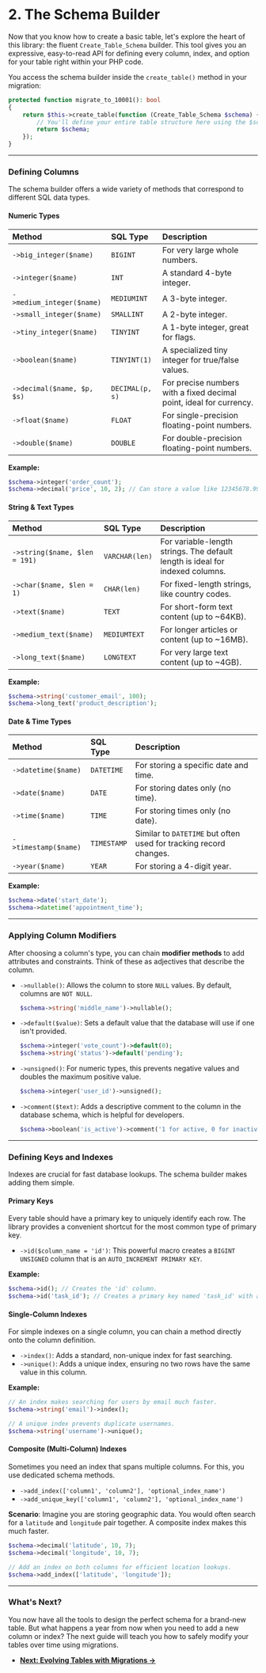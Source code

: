 # 2. The Schema Builder

Now that you know how to create a basic table, let's explore the heart of this library: the fluent `Create_Table_Schema` builder. This tool gives you an expressive, easy-to-read API for defining every column, index, and option for your table right within your PHP code.

You access the schema builder inside the `create_table()` method in your migration:

```php
protected function migrate_to_10001(): bool
{
    return $this->create_table(function (Create_Table_Schema $schema) {
        // You'll define your entire table structure here using the $schema object.
        return $schema;
    });
}
```

---

### Defining Columns

The schema builder offers a wide variety of methods that correspond to different SQL data types.

#### Numeric Types

| Method | SQL Type | Description |
| :--- | :--- | :--- |
| `->big_integer($name)` | `BIGINT` | For very large whole numbers. |
| `->integer($name)` | `INT` | A standard 4-byte integer. |
| `->medium_integer($name)` | `MEDIUMINT` | A 3-byte integer. |
| `->small_integer($name)` | `SMALLINT` | A 2-byte integer. |
| `->tiny_integer($name)` | `TINYINT` | A 1-byte integer, great for flags. |
| `->boolean($name)` | `TINYINT(1)` | A specialized tiny integer for true/false values. |
| `->decimal($name, $p, $s)`| `DECIMAL(p, s)` | For precise numbers with a fixed decimal point, ideal for currency. |
| `->float($name)` | `FLOAT` | For single-precision floating-point numbers. |
| `->double($name)` | `DOUBLE` | For double-precision floating-point numbers. |

**Example:**
```php
$schema->integer('order_count');
$schema->decimal('price', 10, 2); // Can store a value like 12345678.99
```

#### String & Text Types

| Method | SQL Type | Description |
| :--- | :--- | :--- |
| `->string($name, $len = 191)` | `VARCHAR(len)` | For variable-length strings. The default length is ideal for indexed columns. |
| `->char($name, $len = 1)` | `CHAR(len)` | For fixed-length strings, like country codes. |
| `->text($name)` | `TEXT` | For short-form text content (up to ~64KB). |
| `->medium_text($name)` | `MEDIUMTEXT` | For longer articles or content (up to ~16MB). |
| `->long_text($name)` | `LONGTEXT` | For very large text content (up to ~4GB). |

**Example:**
```php
$schema->string('customer_email', 100);
$schema->long_text('product_description');
```

#### Date & Time Types

| Method | SQL Type | Description |
| :--- | :--- | :--- |
| `->datetime($name)` | `DATETIME` | For storing a specific date and time. |
| `->date($name)` | `DATE` | For storing dates only (no time). |
| `->time($name)` | `TIME` | For storing times only (no date). |
| `->timestamp($name)` | `TIMESTAMP` | Similar to `DATETIME` but often used for tracking record changes. |
| `->year($name)` | `YEAR` | For storing a 4-digit year. |

**Example:**
```php
$schema->date('start_date');
$schema->datetime('appointment_time');
```

---

### Applying Column Modifiers

After choosing a column's type, you can chain **modifier methods** to add attributes and constraints. Think of these as adjectives that describe the column.

-   `->nullable()`: Allows the column to store `NULL` values. By default, columns are `NOT NULL`.
    ```php
    $schema->string('middle_name')->nullable();
    ```

-   `->default($value)`: Sets a default value that the database will use if one isn't provided.
    ```php
    $schema->integer('vote_count')->default(0);
    $schema->string('status')->default('pending');
    ```

-   `->unsigned()`: For numeric types, this prevents negative values and doubles the maximum positive value.
    ```php
    $schema->integer('user_id')->unsigned();
    ```

-   `->comment($text)`: Adds a descriptive comment to the column in the database schema, which is helpful for developers.
    ```php
    $schema->boolean('is_active')->comment('1 for active, 0 for inactive.');
    ```

---

### Defining Keys and Indexes

Indexes are crucial for fast database lookups. The schema builder makes adding them simple.

#### Primary Keys

Every table should have a primary key to uniquely identify each row. The library provides a convenient shortcut for the most common type of primary key.

-   `->id($column_name = 'id')`: This powerful macro creates a `BIGINT UNSIGNED` column that is an `AUTO_INCREMENT PRIMARY KEY`.

**Example:**
```php
$schema->id(); // Creates the 'id' column.
$schema->id('task_id'); // Creates a primary key named 'task_id' with auto-increment.
```

#### Single-Column Indexes

For simple indexes on a single column, you can chain a method directly onto the column definition.

-   `->index()`: Adds a standard, non-unique index for fast searching.
-   `->unique()`: Adds a unique index, ensuring no two rows have the same value in this column.

**Example:**
```php
// An index makes searching for users by email much faster.
$schema->string('email')->index();

// A unique index prevents duplicate usernames.
$schema->string('username')->unique();
```

#### Composite (Multi-Column) Indexes

Sometimes you need an index that spans multiple columns. For this, you use dedicated schema methods.

-   `->add_index(['column1', 'column2'], 'optional_index_name')`
-   `->add_unique_key(['column1', 'column2'], 'optional_index_name')`

**Scenario**: Imagine you are storing geographic data. You would often search for a `latitude` and `longitude` pair together. A composite index makes this much faster.

```php
$schema->decimal('latitude', 10, 7);
$schema->decimal('longitude', 10, 7);

// Add an index on both columns for efficient location lookups.
$schema->add_index(['latitude', 'longitude']);
```

---

### What's Next?

You now have all the tools to design the perfect schema for a brand-new table. But what happens a year from now when you need to add a new column or index? The next guide will teach you how to safely modify your tables over time using migrations.

-   [**Next: Evolving Tables with Migrations &rarr;**](./03-Evolving-Tables-with-Migrations.md)